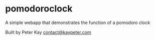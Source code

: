 # pomodoroclock
A simple webapp that demonstrates the function of a pomodoro clock

Built by Peter Kay
contact@kaypeter.com
